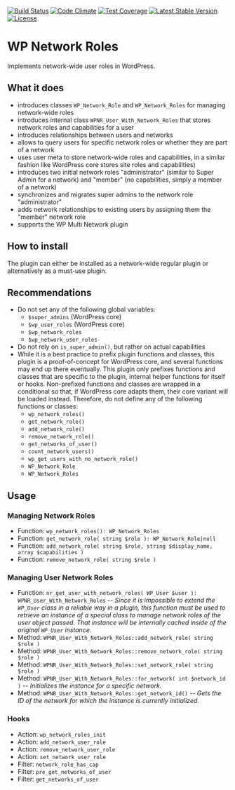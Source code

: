 [![Build Status](https://api.travis-ci.org/felixarntz/wp-network-roles.png?branch=master)](https://travis-ci.org/felixarntz/wp-network-roles)
[![Code Climate](https://codeclimate.com/github/felixarntz/wp-network-roles/badges/gpa.svg)](https://codeclimate.com/github/felixarntz/wp-network-roles)
[![Test Coverage](https://codeclimate.com/github/felixarntz/wp-network-roles/badges/coverage.svg)](https://codeclimate.com/github/felixarntz/wp-network-roles/coverage)
[![Latest Stable Version](https://poser.pugx.org/felixarntz/wp-network-roles/version)](https://packagist.org/packages/felixarntz/wp-network-roles)
[![License](https://poser.pugx.org/felixarntz/wp-network-roles/license)](https://packagist.org/packages/felixarntz/wp-network-roles)

# WP Network Roles

Implements network-wide user roles in WordPress.

## What it does

* introduces classes `WP_Network_Role` and `WP_Network_Roles` for managing network-wide roles
* introduces internal class `WPNR_User_With_Network_Roles` that stores network roles and capabilities for a user
* introduces relationships between users and networks
* allows to query users for specific network roles or whether they are part of a network
* uses user meta to store network-wide roles and capabilities, in a similar fashion like WordPress core stores site roles and capabilities)
* introduces two initial network roles "administrator" (similar to Super Admin for a network) and "member" (no capabilities, simply a member of a network)
* synchronizes and migrates super admins to the network role "administrator"
* adds network relationships to existing users by assigning them the "member" network role
* supports the WP Multi Network plugin

## How to install

The plugin can either be installed as a network-wide regular plugin or alternatively as a must-use plugin.

## Recommendations

* Do not set any of the following global variables:
    * `$super_admins` (WordPress core)
    * `$wp_user_roles` (WordPress core)
    * `$wp_network_roles`
    * `$wp_network_user_roles`
* Do not rely on `is_super_admin()`, but rather on actual capabilities
* While it is a best practice to prefix plugin functions and classes, this plugin is a proof-of-concept for WordPress core, and several functions may end up there eventually. This plugin only prefixes functions and classes that are specific to the plugin, internal helper functions for itself or hooks. Non-prefixed functions and classes are wrapped in a conditional so that, if WordPress core adapts them, their core variant will be loaded instead. Therefore, do not define any of the following functions or classes:
  * `wp_network_roles()`
  * `get_network_role()`
  * `add_network_role()`
  * `remove_network_role()`
  * `get_networks_of_user()`
  * `count_network_users()`
  * `wp_get_users_with_no_network_role()`
  * `WP_Network_Role`
  * `WP_Network_Roles`

## Usage

### Managing Network Roles

* Function: `wp_network_roles(): WP_Network_Roles`
* Function: `get_network_role( string $role ): WP_Network_Role|null`
* Function: `add_network_role( string $role, string $display_name, array $capabilities )`
* Function: `remove_network_role( string $role )`

### Managing User Network Roles

* Function: `nr_get_user_with_network_roles( WP_User $user ): WPNR_User_With_Network_Roles` -- *Since it is impossible to extend the `WP_User` class in a reliable way in a plugin, this function must be used to retrieve an instance of a special class to manage network roles of the user object passed. That instance will be internally cached inside of the original `WP_User` instance.*
* Method: `WPNR_User_With_Network_Roles::add_network_role( string $role )`
* Method: `WPNR_User_With_Network_Roles::remove_network_role( string $role )`
* Method: `WPNR_User_With_Network_Roles::set_network_role( string $role )`
* Method: `WPNR_User_With_Network_Roles::for_network( int $network_id )` -- *Initializes the instance for a specific network.*
* Method: `WPNR_User_With_Network_Roles::get_network_id()` -- *Gets the ID of the network for which the instance is currently initialized.*

### Hooks

* Action: `wp_network_roles_init`
* Action: `add_network_user_role`
* Action: `remove_network_user_role`
* Action: `set_network_user_role`
* Filter: `network_role_has_cap`
* Filter: `pre_get_networks_of_user`
* Filter: `get_networks_of_user`
